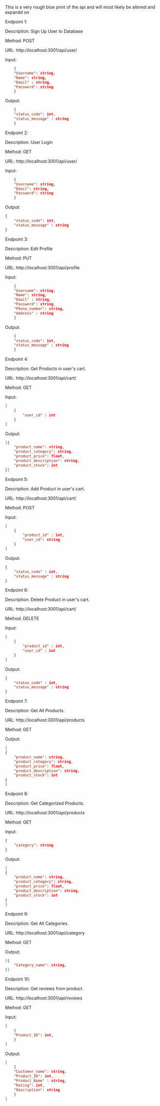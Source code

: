This is a very rough blue print of the api and will most likely be altered and expandd on


Endpoint 1:

Description: Sign Up User to Database

Method: POST

URL: http://localhost:3001/api/user/


Input:

```json
    {
    "Username": string,
    "Name": string,
    "Email" : string,
    "Password": string
    }
```

Output:

```json
    {
    "status_code": int,
    "status_message" : string
    }
```

Endpoint 2:

Description: User Login

Method: GET

URL: http://localhost:3001/api/user/


Input:

```json
    {
    "Username": string,
    "Email": string,
    "Password": string
    }
```

Output:

```json
{
    "status_code": int,
    "status_message" : string
}
```

Endpoint 3:

Description: Edit Profile

Method: PUT

URL: http://localhost:3001/api/profile

Input:

```json
    {
    "Username": string,
    "Name": string,
    "Email" : string,
    "Password": string,
    "Phone_number": string,
    "Address" : string
    }
```

Output:

```json
    {
    "status_code": int,
    "status_message" : string
    }
```

Endpoint 4:

Description: Get Products in user's cart.

URL: http://localhost:3001/api/cart/

Method: GET

Input: 
```json
[
    {
        "user_id" : int
    }
]
```
Output:

```json
[{
    "product_name": string,
    "product_category": string,
    "product_price": float,
    "product_description": string,
    "product_stock": int
}]
```
Endpoint 5:

Description: Add Product in user's cart.

URL: http://localhost:3001/api/cart/


Method: POST

Input: 
```json
[
    {
        "product_id" : int,
        "user_id": string
    }
]
```
Output:

```json
{
    "status_code" : int,
    "status_message" : string
}
```

Endpoint 6:

Description: Delete Product in user's cart.

URL: http://localhost:3001/api/cart/

Method: DELETE

Input: 
```json
[
    {
        "product_id" : int,
        "user_id" : int
    }
]
```
Output:

```json
{
    "status_code" : int,
    "status_message" : string
}
```

Endpoint 7:

Description: Get All Products.

URL: http://localhost:3001/api/products

Method: GET

Output:

```json
[
{
    "product_name": string,
    "product_category": string,
    "product_price": float,
    "product_description": string,
    "product_stock": int
}
]
```
Endpoint 8:

Description: Get Categorized Products.

URL: http://localhost:3001/api/products

Method: GET

Input:

```json
{
    "category": string
}
```
Output:

```json
[
{
    "product_name": string,
    "product_category": string,
    "product_price": float,
    "product_description": string,
    "product_stock": int
}
]
```
Endpoint 9:

Description: Get All Categories.

URL: http://localhost:3001/api/category

Method: GET

Output:

```json
[{
    "Category_name": string,
}]
```

Endpoint 10:

Description: Get reviews from product.

URL: http://localhost:3001/api/reviews

Method: GET

Input:

```json
[
    {
    "Product_ID": int,
    }
]
```

Output:

```json
[
    {
    "Customer_name": string,
    "Product_ID": int,
    "Product_Name" : string,
    "Rating": int,
    "Description": string
    }
]
```